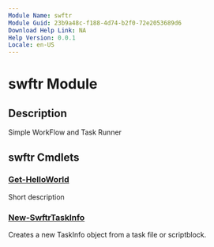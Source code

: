 ```yaml
---
Module Name: swftr
Module Guid: 23b9a48c-f188-4d74-b2f0-72e2053689d6
Download Help Link: NA
Help Version: 0.0.1
Locale: en-US
---
```


# swftr Module
## Description

Simple
WorkFlow and
Task
Runner

## swftr Cmdlets
### [Get-HelloWorld](Get-HelloWorld.md)
Short description

### [New-SwftrTaskInfo](New-SwftrTaskInfo.md)
Creates a new TaskInfo object from a task file or scriptblock.


